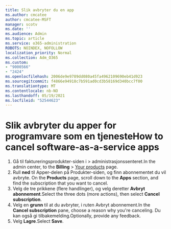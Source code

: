 ```yaml
---
title: Slik avbryter du en app
ms.author: cmcatee
author: cmcatee-MSFT
manager: scotv
ms.date: ''
ms.audience: Admin
ms.topic: article
ms.service: o365-administration
ROBOTS: NOINDEX, NOFOLLOW
localization_priority: Normal
ms.collection: Adm_O365
ms.custom:
- "9000566"
- "2424"
ms.openlocfilehash: 2006de9e9789dd080a45fa4962109690eb41d923
ms.sourcegitcommit: f4866e94918c7b591ad0cd3b58169d340bcc7f00
ms.translationtype: MT
ms.contentlocale: nb-NO
ms.lasthandoff: 05/19/2021
ms.locfileid: "52544623"
---
```

# <a name="how-to-cancel-software-as-a-service-apps"></a><span data-ttu-id="3121b-102">Slik avbryter du apper for programvare som en tjeneste</span><span class="sxs-lookup"><span data-stu-id="3121b-102">How to cancel software-as-a-service apps</span></span>

1. <span data-ttu-id="3121b-103">Gå til faktureringsprodukter-siden i  >  administrasjonssenteret.[](https://go.microsoft.com/fwlink/p/?linkid=842054)</span><span class="sxs-lookup"><span data-stu-id="3121b-103">In the admin center, to the **Billing** > [Your products](https://go.microsoft.com/fwlink/p/?linkid=842054) page.</span></span>
2. <span data-ttu-id="3121b-104">Rull **ned** til Apper-delen på Produkter-siden, og finn abonnementet du vil avbryte. </span><span class="sxs-lookup"><span data-stu-id="3121b-104">On the **Products** page, scroll down to the **Apps** section, and find the subscription that you want to cancel.</span></span> 
3. <span data-ttu-id="3121b-105">Velg de tre prikkene (flere handlinger), og velg deretter **Avbryt abonnement**.</span><span class="sxs-lookup"><span data-stu-id="3121b-105">Select the three dots (more actions), then select **Cancel subscription**.</span></span>
4. <span data-ttu-id="3121b-106">Velg en **grunn** til at du avbryter, i ruten Avbryt abonnement.</span><span class="sxs-lookup"><span data-stu-id="3121b-106">In the **Cancel subscription** pane, choose a reason why you're canceling.</span></span> <span data-ttu-id="3121b-107">Du kan også gi tilbakemelding.</span><span class="sxs-lookup"><span data-stu-id="3121b-107">Optionally, provide any feedback.</span></span>
5. <span data-ttu-id="3121b-108">Velg **Lagre**.</span><span class="sxs-lookup"><span data-stu-id="3121b-108">Select **Save**.</span></span>
